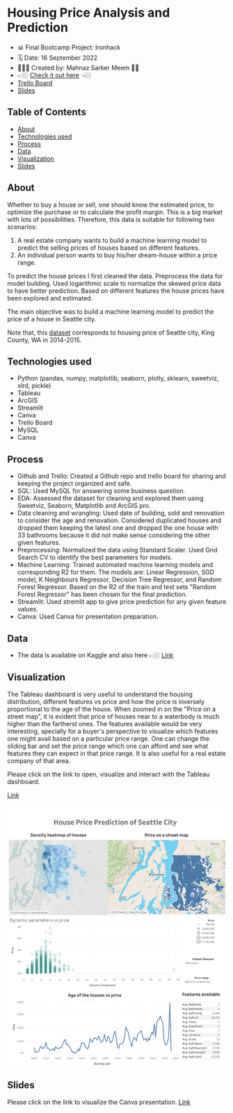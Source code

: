 # Housing Price Analysis and Prediction
- 📊 Final Bootcamp Project: Ironhack
- 🗓 Date: 16 September 2022
- 👩🏽‍💻 Created by: Mahnaz Sarker Meem 👋🏼
- 👉🏼  [Check it out here](https://public.tableau.com/app/profile/mahnaz.sarker.meem/viz/Housing_Price_Analysis/Dashboard1) 👈🏼
- [Trello Board](https://trello.com/b/mDTcWUAC/finalbootcampproject)
- [Slides](https://www.canva.com/design/DAFMXT0kHwk/mfXGaWmET_Xh9dGtud9LdA/view?utm_content=DAFMXT0kHwk&utm_campaign=designshare&utm_medium=link&utm_source=publishsharelink)


## Table of Contents
- [About](#about)
- [Technologies used](#technologies-used)
- [Process](#process)
- [Data](#dataset)
- [Visualization](#visualization)
- [Slides](#slides)


## About
Whether to buy a house or sell, one should know the estimated price, to optimize the purchase or to calculate the profit margin. This is a big market with lots of possibilities. Therefore, this data is suitable for following two scenarios:
1. A real estate company wants to build a machine learning model to predict the selling prices of houses based on different features.
2. An individual person wants to buy his/her dream-house within a price range.

To predict the house prices I first cleaned the data. Preprocess the data for model building. Used logarithmic scale to normalize the skewed price data to have better prediction. Based on different features the house prices have been explored and estimated.

The main objective was to build a machine learning model to predict the price of a house in Seattle city.

Note that, this [dataset](https://github.com/Mahnaz-Meem/Housing_price_prediction_ironhack/tree/main/data/raw) corresponds to housing price of Seattle city, King County, WA in 2014-2015. 


## Technologies used
* Python (pandas, numpy, matplotlib, seaborn, plotly, sklearn, sweetviz, xlrd, pickle)
* Tableau
* ArcGIS
* Streamlit
* Canva
* Trello Board
* MySQL
* Canva

## Process
* Github and Trello: Created a Github repo and trello board for sharing and keeping the project organized and safe.
* SQL: Used MySQL for answering  some business question.
* EDA: Assessed the dataset for cleaning and explored them using Sweetviz, Seaborn, Matplotlib and ArcGIS pro.
* Data cleaning and wrangling: Used date of building, sold and renovation to consider the age and renovation. Considered duplicated houses and dropped them keeping the latest one and dropped the one house with 33 bathrooms because it did not make sense considering the other given features.
* Preprocessing: Normalized the data using Standard Scaler. Used Grid Search CV to identify the best parameters for models.
* Machine Learning: Trained automated machine learning models and corresponding R2 for them. The models are: Linear Regression, SGD model, K Neighbours Regressor, Decision Tree Regressor, and Random Forest Regressor. Based on the R2 of the train and test sets "Random Forest Regressor" has been chosen for the final prediction.
* Streamlit: Used stremlit app to give price prediction for any given feature values.
* Canva: Used Canva for presentation preparation.

## Data
- The data is available on Kaggle and also here 👉🏼 [Link](https://github.com/Mahnaz-Meem/Housing_price_prediction_ironhack/tree/main/data/raw)

## Visualization
The Tableau dashboard is very useful to understand the housing distribution, different features vs price and how the price is inversely proportional to the age of the house. When zoomed in on the "Price on a street map", it is evident that price of houses near to a waterbody is much higher than the fartherst ones. The features available would be very interesting, specially for a buyer's perspective to visualize which features one might avail based on a particular price range. One can change the sliding bar and set the price range which one can afford and see what features they can expect in that price range. It is also useful for a real estate company of that area.

Please click on the link to open, visualize and interact with the Tableau dashboard.

[Link](https://public.tableau.com/app/profile/mahnaz.sarker.meem/viz/housing_price_16633192492690/House_price_dashboard)

<img src="visualization/House_price_dashboard.png" width="900" height="600">

## Slides
Please click on the link to visualize the Canva presentation.
[Link](https://www.canva.com/design/DAFMXT0kHwk/mfXGaWmET_Xh9dGtud9LdA/view?utm_content=DAFMXT0kHwk&utm_campaign=designshare&utm_medium=link&utm_source=publishsharelink)
